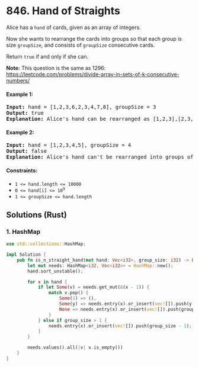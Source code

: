 # 846. Hand of Straights
Alice has a `hand` of cards, given as an array of integers.

Now she wants to rearrange the cards into groups so that each group is size `groupSize`, and consists of `groupSize` consecutive cards.

Return `true` if and only if she can.

**Note:** This question is the same as 1296: https://leetcode.com/problems/divide-array-in-sets-of-k-consecutive-numbers/

#### Example 1:
<pre>
<strong>Input:</strong> hand = [1,2,3,6,2,3,4,7,8], groupSize = 3
<strong>Output:</strong> true
<strong>Explanation:</strong> Alice's hand can be rearranged as [1,2,3],[2,3,4],[6,7,8]
</pre>

#### Example 2:
<pre>
<strong>Input:</strong> hand = [1,2,3,4,5], groupSize = 4
<strong>Output:</strong> false
<strong>Explanation:</strong> Alice's hand can't be rearranged into groups of 4.
</pre>

#### Constraints:
* `1 <= hand.length <= 10000`
* <code>0 <= hand[i] <= 10<sup>9</sup></code>
* `1 <= groupSize <= hand.length`

## Solutions (Rust)

### 1. HashMap
```Rust
use std::collections::HashMap;

impl Solution {
    pub fn is_n_straight_hand(mut hand: Vec<i32>, group_size: i32) -> bool {
        let mut needs: HashMap<i32, Vec<i32>> = HashMap::new();
        hand.sort_unstable();

        for x in hand {
            if let Some(v) = needs.get_mut(&(x - 1)) {
                match v.pop() {
                    Some(1) => (),
                    Some(y) => needs.entry(x).or_insert(vec![]).push(y - 1),
                    None => needs.entry(x).or_insert(vec![]).push(group_size - 1),
                }
            } else if group_size > 1 {
                needs.entry(x).or_insert(vec![]).push(group_size - 1);
            }
        }

        needs.values().all(|v| v.is_empty())
    }
}
```
